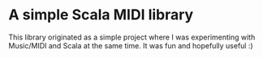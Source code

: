 # A simple Scala MIDI library

This library originated as a simple project where I was experimenting with Music/MIDI and Scala at the same time.
It was fun and hopefully useful :)